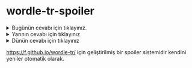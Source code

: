 # wordle-tr-spoiler

<details>
  <summary>Bugünün cevabı için tıklayınız.</summary>
  <br>
    <b> ayraç </b>
</details>

<details>
  <summary>Yarının cevabı için tıklayınız</summary>
  <br>
   <b> sıkça </b>
</details>

<details>
  <summary>Dünün cevabı için tıklayınız </summary>
  <br>
  <b> haybe </b>
</details>

https://f.github.io/wordle-tr/ için geliştirilmiş bir spoiler sistemidir kendini yeniler otomatik olarak.

